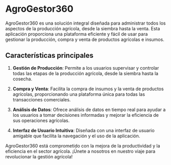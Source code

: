 # AgroGestor360

AgroGestor360 es una solución integral diseñada para administrar todos los aspectos de la producción agrícola, desde la siembra hasta la venta. Esta aplicación proporciona una plataforma eficiente y fácil de usar para gestionar la producción, compra y venta de productos agrícolas e insumos.

## Características principales

1. **Gestión de Producción**: Permite a los usuarios supervisar y controlar todas las etapas de la producción agrícola, desde la siembra hasta la cosecha.

2. **Compra y Venta**: Facilita la compra de insumos y la venta de productos agrícolas, proporcionando una plataforma única para todas las transacciones comerciales.

3. **Análisis de Datos**: Ofrece análisis de datos en tiempo real para ayudar a los usuarios a tomar decisiones informadas y mejorar la eficiencia de sus operaciones agrícolas.

4. **Interfaz de Usuario Intuitiva**: Diseñada con una interfaz de usuario amigable que facilita la navegación y el uso de la aplicación.

AgroGestor360 está comprometido con la mejora de la productividad y la eficiencia en el sector agrícola. ¡Únete a nosotros en nuestro viaje para revolucionar la gestión agrícola!
